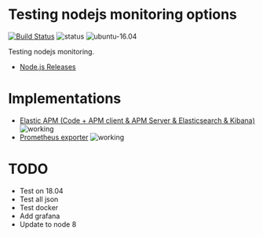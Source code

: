 # Testing nodejs monitoring options

[![Build Status](https://travis-ci.org/jecnua/docker-monitornodejstestdrives.svg?branch=master)](https://travis-ci.org/jecnua/docker-monitornodejstestdrives)
![status](https://img.shields.io/badge/project_status-active-green.svg)
![ubuntu-16.04](https://img.shields.io/badge/ubuntu-16.04-green.svg)

Testing nodejs monitoring.

- [Node.js Releases](https://github.com/nodejs/Release)

# Implementations

- [Elastic APM (Code + APM client & APM Server & Elasticsearch & Kibana)](./elasticsearch) ![working](https://img.shields.io/badge/status-working-green.svg)
- [Prometheus exporter](https://img.shields.io/badge/status-building-blue.svg) ![working](https://img.shields.io/badge/status-working-green.svg)

# TODO

- Test on 18.04
- Test all json
- Test docker
- Add grafana
- Update to node 8
